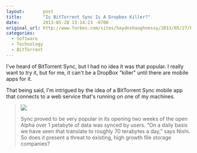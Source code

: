 ```yaml
---
layout:       post
title:        "Is BitTorrent Sync Is A Dropbox Killer?"
date:         2013-05-28 13:14:23 -0700
original_url: http://www.forbes.com/sites/haydnshaughnessy/2013/05/27/bittorrent-sync-is-a-dropbox-killer-or-maybe-much-more-than-that/
categories:
  - Software
  - Technology
  - BitTorrent
---
```


I've heard of BitTorrent Sync, but I had no idea it was that popular. I really want to try it, but for me, it can't be a DropBox "killer" until there are mobile apps for it.

That being said, I'm intrigued by the idea of a BitTorrent Sync mobile app that connects to a web service that's running on one of my machines.

 > 
 > 
 >  
 > 
 >  [![](/attachments/fff8cde4372b7d3b990fef9ac347b382/image.png)](http://b-i.forbesimg.com/haydnshaughnessy/files/2013/05/sync-bittorrent.png) 
 > 
 > Sync proved to be very popular in its opening two weeks of the open Alpha over 1 petabyte of data was synced by users. “On a daily basis we have seen that translate to roughly 70 terabytes a day,” says Nishi.  So does it present a threat to existing, high growth file storage companies?
 > 
 >  
 > 
 > 
